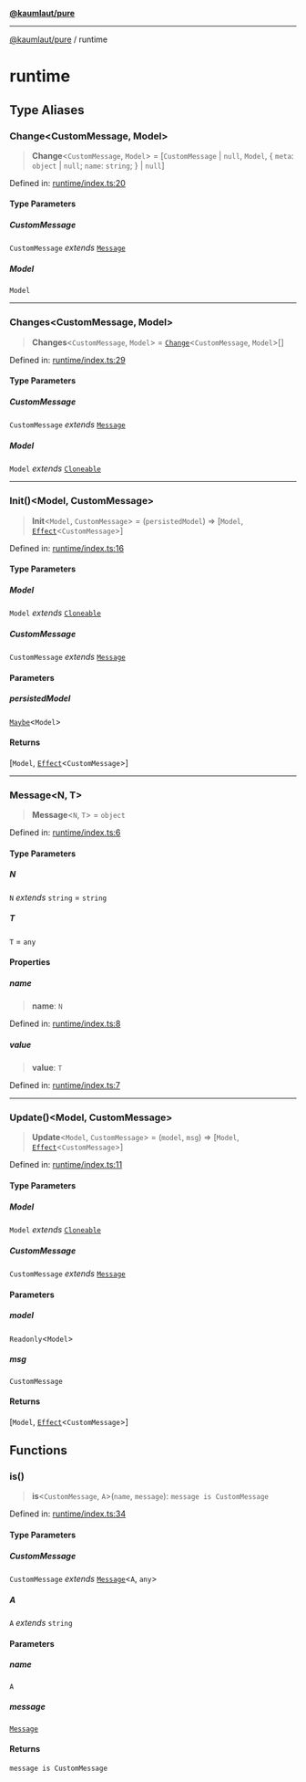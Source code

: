 [**@kaumlaut/pure**](README.md)

***

[@kaumlaut/pure](README.md) / runtime

# runtime

## Type Aliases

### Change\<CustomMessage, Model\>

> **Change**\<`CustomMessage`, `Model`\> = \[`CustomMessage` \| `null`, `Model`, \{ `meta`: `object` \| `null`; `name`: `string`; \} \| `null`\]

Defined in: [runtime/index.ts:20](https://github.com/maxkaemmerer/pure/blob/dd25821cd8ff6e263aa08030807845c209d9f5a2/src/runtime/index.ts#L20)

#### Type Parameters

##### CustomMessage

`CustomMessage` *extends* [`Message`](#message)

##### Model

`Model`

***

### Changes\<CustomMessage, Model\>

> **Changes**\<`CustomMessage`, `Model`\> = [`Change`](#change)\<`CustomMessage`, `Model`\>[]

Defined in: [runtime/index.ts:29](https://github.com/maxkaemmerer/pure/blob/dd25821cd8ff6e263aa08030807845c209d9f5a2/src/runtime/index.ts#L29)

#### Type Parameters

##### CustomMessage

`CustomMessage` *extends* [`Message`](#message)

##### Model

`Model` *extends* [`Cloneable`](clone.md#cloneable)

***

### Init()\<Model, CustomMessage\>

> **Init**\<`Model`, `CustomMessage`\> = (`persistedModel`) => \[`Model`, [`Effect`](runtime/effect.md#effect)\<`CustomMessage`\>\]

Defined in: [runtime/index.ts:16](https://github.com/maxkaemmerer/pure/blob/dd25821cd8ff6e263aa08030807845c209d9f5a2/src/runtime/index.ts#L16)

#### Type Parameters

##### Model

`Model` *extends* [`Cloneable`](clone.md#cloneable)

##### CustomMessage

`CustomMessage` *extends* [`Message`](#message)

#### Parameters

##### persistedModel

[`Maybe`](maybe.md#maybe)\<`Model`\>

#### Returns

\[`Model`, [`Effect`](runtime/effect.md#effect)\<`CustomMessage`\>\]

***

### Message\<N, T\>

> **Message**\<`N`, `T`\> = `object`

Defined in: [runtime/index.ts:6](https://github.com/maxkaemmerer/pure/blob/dd25821cd8ff6e263aa08030807845c209d9f5a2/src/runtime/index.ts#L6)

#### Type Parameters

##### N

`N` *extends* `string` = `string`

##### T

`T` = `any`

#### Properties

##### name

> **name**: `N`

Defined in: [runtime/index.ts:8](https://github.com/maxkaemmerer/pure/blob/dd25821cd8ff6e263aa08030807845c209d9f5a2/src/runtime/index.ts#L8)

##### value

> **value**: `T`

Defined in: [runtime/index.ts:7](https://github.com/maxkaemmerer/pure/blob/dd25821cd8ff6e263aa08030807845c209d9f5a2/src/runtime/index.ts#L7)

***

### Update()\<Model, CustomMessage\>

> **Update**\<`Model`, `CustomMessage`\> = (`model`, `msg`) => \[`Model`, [`Effect`](runtime/effect.md#effect)\<`CustomMessage`\>\]

Defined in: [runtime/index.ts:11](https://github.com/maxkaemmerer/pure/blob/dd25821cd8ff6e263aa08030807845c209d9f5a2/src/runtime/index.ts#L11)

#### Type Parameters

##### Model

`Model` *extends* [`Cloneable`](clone.md#cloneable)

##### CustomMessage

`CustomMessage` *extends* [`Message`](#message)

#### Parameters

##### model

`Readonly`\<`Model`\>

##### msg

`CustomMessage`

#### Returns

\[`Model`, [`Effect`](runtime/effect.md#effect)\<`CustomMessage`\>\]

## Functions

### is()

> **is**\<`CustomMessage`, `A`\>(`name`, `message`): `message is CustomMessage`

Defined in: [runtime/index.ts:34](https://github.com/maxkaemmerer/pure/blob/dd25821cd8ff6e263aa08030807845c209d9f5a2/src/runtime/index.ts#L34)

#### Type Parameters

##### CustomMessage

`CustomMessage` *extends* [`Message`](#message)\<`A`, `any`\>

##### A

`A` *extends* `string`

#### Parameters

##### name

`A`

##### message

[`Message`](#message)

#### Returns

`message is CustomMessage`

